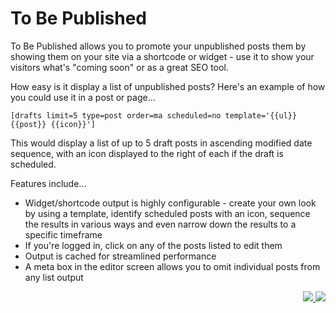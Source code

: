 # To Be Published

To Be Published allows you to promote your unpublished posts them by showing them on your site via a shortcode or widget - use it to show your visitors what's "coming soon" or as a great SEO tool.

How easy is it display a list of unpublished posts? Here's an example of how you could use it in a post or page...

`[drafts limit=5 type=post order=ma scheduled=no template='{{ul}}{{post}} {{icon}}']`

This would display a list of up to 5 draft posts in ascending modified date sequence, with an icon displayed to the right of each if the draft is scheduled.

Features include...

* Widget/shortcode output is highly configurable - create your own look by using a template, identify scheduled posts with an icon, sequence the results in various ways and even narrow down the results to a specific timeframe
* If you're logged in, click on any of the posts listed to edit them
* Output is cached for streamlined performance
* A meta box in the editor screen allows you to omit individual posts from any list output

<p align="right"><a href="https://wordpress.org/plugins/simple-draft-list/"><img src="https://img.shields.io/wordpress/plugin/dt/simple-draft-list?label=wp.org%20downloads&style=for-the-badge">&nbsp;<img src="https://img.shields.io/wordpress/plugin/stars/simple-draft-list?color=orange&style=for-the-badge"></a></p>